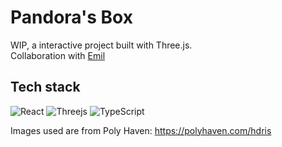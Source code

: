 # Pandora's Box  

WIP, a interactive project built with Three.js.  
Collaboration with [Emil](https://github.com/mumis)  



## Tech stack  
![React](https://img.shields.io/badge/react-%2320232a.svg?style=for-the-badge&logo=react&logoColor=%2361DAFB)
![Threejs](https://img.shields.io/badge/threejs-black?style=for-the-badge&logo=three.js&logoColor=white)
![TypeScript](https://img.shields.io/badge/typescript-%23007ACC.svg?style=for-the-badge&logo=typescript&logoColor=white)


Images used are from Poly Haven: https://polyhaven.com/hdris
